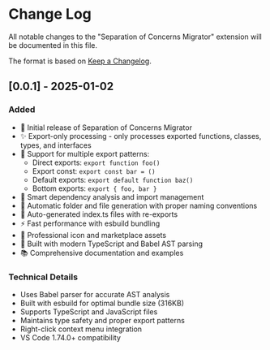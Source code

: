 # Change Log

All notable changes to the "Separation of Concerns Migrator" extension will be documented in this file.

The format is based on [Keep a Changelog](https://keepachangelog.com/en/1.0.0/).

## [0.0.1] - 2025-01-02

### Added
- 🎉 Initial release of Separation of Concerns Migrator
- ✨ Export-only processing - only processes exported functions, classes, types, and interfaces
- 🔄 Support for multiple export patterns:
  - Direct exports: `export function foo()`
  - Export const: `export const bar = ()`
  - Default exports: `export default function baz()`
  - Bottom exports: `export { foo, bar }`
- 🎯 Smart dependency analysis and import management
- 📁 Automatic folder and file generation with proper naming conventions
- 📄 Auto-generated index.ts files with re-exports
- ⚡ Fast performance with esbuild bundling
- 🎨 Professional icon and marketplace assets
- 🔧 Built with modern TypeScript and Babel AST parsing
- 📚 Comprehensive documentation and examples

### Technical Details
- Uses Babel parser for accurate AST analysis
- Built with esbuild for optimal bundle size (316KB)
- Supports TypeScript and JavaScript files
- Maintains type safety and proper export patterns
- Right-click context menu integration
- VS Code 1.74.0+ compatibility

